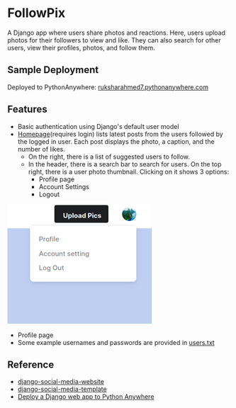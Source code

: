 # FollowPix
A Django app where users share photos and reactions. Here, users upload photos for their followers to view and like. They can also search for other users, view their profiles, photos, and follow them.

## Sample Deployment
Deployed to PythonAnywhere: [ruksharahmed7.pythonanywhere.com](http://ruksharahmed7.pythonanywhere.com/)

## Features
- Basic authentication using Django's default user model
- [Homepage](http://ruksharahmed7.pythonanywhere.com/)(requires login) lists latest posts from the users followed by the logged in user. Each post displays the photo, a caption, and the number of likes. 
    - On the right, there is a list of suggested users to follow. 
    - In the header, there is a search bar to search for users. On the top right, there is a user photo thumbnail. Clicking on it shows 3 options:
        - Profile page
        - Account Settings
        - Logout

![Profile thumbnail header options](https://github.com/rukshar69/FollowPix/blob/main/images_readme/1.png)

- Profile page
- Some example usernames and passwords are provided in [users.txt](https://github.com/rukshar69/FollowPix/blob/main/social_book/users.txt)

## Reference
- [django-social-media-website](https://github.com/tomitokko/django-social-media-website)
- [django-social-media-template ](https://github.com/tomitokko/django-social-media-template)
- [Deploy a Django web app to Python Anywhere](https://www.youtube.com/watch?v=xtnUwvjOThg)